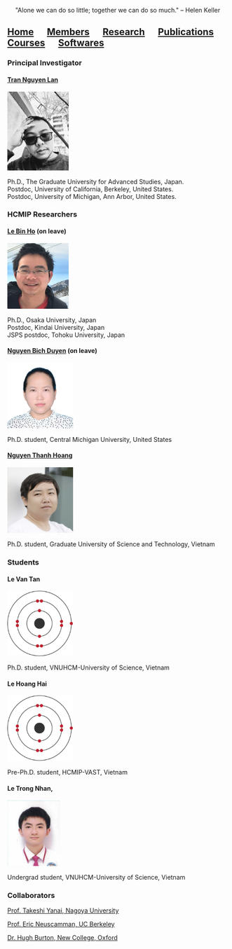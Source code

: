 <p align="center">
"Alone we can do so little; together we can do so much." – Helen Keller
</p>

## [**Home**](index.md)<img src="test_space.png" width="30" height="1">[Members](members.md)<img src="test_space.png" width="30" height="1">[Research](research.md)<img src="test_space.png" width="30" height="1">[Publications](Publications)<img src="test_space.png" width="30" height="1">[Courses](courses.md)<img src="test_space.png" width="30" height="1">[Softwares](softwares.md)

### **Principal Investigator**
#### [Tran Nguyen Lan](LanTran_CV_0421.pdf)

<img src="Lan2.jpg" width="140" height="180">

<p>Ph.D., The Graduate University for Advanced Studies, Japan.<br>
Postdoc, University of California, Berkeley, United States.<br>
Postdoc, University of Michigan, Ann Arbor, United States.</p>

### **HCMIP Researchers**
  
#### [Le Bin Ho](DrLeBinHo-CV.pdf) (on leave)

<img src="BinHo.jpg" width="140" height="150">

<p> Ph.D., Osaka University, Japan <br>
 Postdoc, Kindai University, Japan <br>
JSPS postdoc, Tohoku University, Japan </p>

#### [Nguyen Bich Duyen](NguyenBichDuyen-EN.pdf) (on leave)

<img src="Duyen.jpg" width="150" height="150">
  
Ph.D. student, Central Michigan University, United States

#### [Nguyen Thanh Hoang](NguyenThanhHoang-CV.pdf)

<img src="Hoang.jpg" width="150" height="150">
  
Ph.D. student, Graduate University of Science and Technology, Vietnam

### **Students**

#### Le Van Tan

<img src="Tan2.jpg" width="150" height="150">
  
Ph.D. student, VNUHCM-University of Science, Vietnam

#### Le Hoang Hai 

<img src="Hai2.jpg" width="150" height="150">

Pre-Ph.D. student, HCMIP-VAST, Vietnam

#### Le Trong Nhan, 

<img src="Nhan.jpg" width="120" height="150">
  
Undergrad student, VNUHCM-University of Science, Vietnam
  
### **Collaborators**
  [Prof. Takeshi Yanai, Nagoya University](https://www.iaqms.org/members/yanai.php)

  [Prof. Eric Neuscamman, UC Berkeley](https://neuscammanlab.com/)

  [Dr. Hugh Burton, New College, Oxford](https://www.hughburton.com/)
